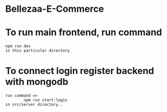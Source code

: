 # Bellezaa-E-Commerce

# To run main frontend, run command 
    npm run dev
    in this particular directory

# To connect login register backend with mongodb
    run command => 
            npm run start:login 
    in src/server directory..
